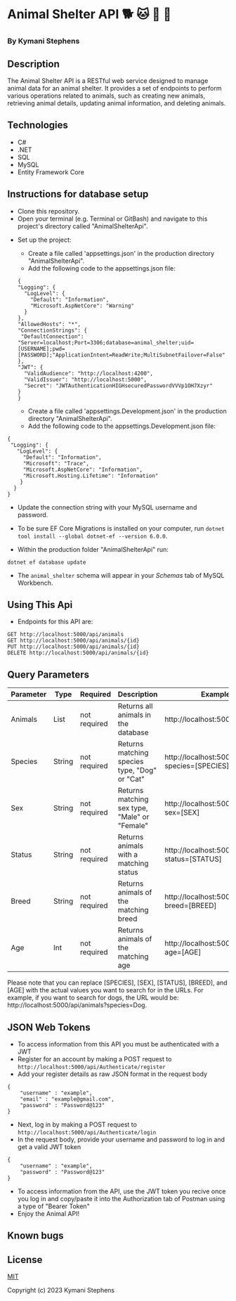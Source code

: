 # Animal Shelter API 🐕 🐱 🐶 🐾

### By Kymani Stephens

## Description

The Animal Shelter API is a RESTful web service designed to manage animal data for an animal shelter. It provides a set of endpoints to perform various operations related to animals, such as creating new animals, retrieving animal details, updating animal information, and deleting animals.

## Technologies

- C#
- .NET
- SQL
- MySQL
- Entity Framework Core

## Instructions for database setup

- Clone this repository.
- Open your terminal (e.g. Terminal or GitBash) and navigate to this project's directory called "AnimalShelterApi".

* Set up the project:

  - Create a file called 'appsettings.json' in the production directory "AnimalShelterApi".
  - Add the following code to the appsettings.json file:

  ```
  {
  "Logging": {
    "LogLevel": {
      "Default": "Information",
      "Microsoft.AspNetCore": "Warning"
    }
  },
  "AllowedHosts": "*",
  "ConnectionStrings": {
   "DefaultConnection": "Server=localhost;Port=3306;database=animal_shelter;uid=[USERNAME];pwd=[PASSWORD];"ApplicationIntent=ReadWrite;MultiSubnetFailover=False"
  },
  "JWT": {
    "ValidAudience": "http://localhost:4200",
    "ValidIssuer": "http://localhost:5000",
    "Secret": "JWTAuthenticationHIGHsecuredPasswordVVVp1OH7Xzyr" 
  }
  }

  ```

  - Create a file called 'appsettings.Development.json' in the production directory "AnimalShelterApi".
  - Add the following code to the appsettings.Development.json file:

```
{
 "Logging": {
   "LogLevel": {
     "Default": "Information",
     "Microsoft": "Trace",
     "Microsoft.AspNetCore": "Information",
     "Microsoft.Hosting.Lifetime": "Information"
    }
  }
}
```

- Update the connection string with your MySQL username and password.

- To be sure EF Core Migrations is installed on your computer, run `dotnet tool install --global dotnet-ef --version 6.0.0`.
- Within the production folder "AnimalShelterApi" run:

```
dotnet ef database update
```

- The `animal_shelter` schema will appear in your _Schemas_ tab of MySQL Workbench.

## Using This Api

- Endpoints for this API are:

```
GET http://localhost:5000/api/animals
GET http://localhost:5000/api/animals/{id}
PUT http://localhost:5000/api/animals/{id}
DELETE http://localhost:5000/api/animals/{id}

```

## Query Parameters

| Parameter | Type   | Required     | Description                                   | Example Url                                         |
| --------- | ------ | ------------ | --------------------------------------------- | --------------------------------------------------- |
| Animals   | List   | not required | Returns all animals in the database           | http://localhost:5000/api/animals                   |
| Species   | String | not required | Returns matching species type, "Dog" or "Cat" | http://localhost:5000/api/animals?species=[SPECIES] |
| Sex       | String | not required | Returns matching sex type, "Male" or "Female" | http://localhost:5000/api/animals?sex=[SEX]         |
| Status    | String | not required | Returns animals with a matching status        | http://localhost:5000/api/animals?status=[STATUS]   |
| Breed     | String | not required | Returns animals of the matching breed         | http://localhost:5000/api/animals?breed=[BREED]     |
| Age       | Int    | not required | Returns animals of the matching age           | http://localhost:5000/api/animals?age=[AGE]         |

Please note that you can replace [SPECIES], [SEX], [STATUS], [BREED], and [AGE] with the actual values you want to search for in the URLs. For example, if you want to search for dogs, the URL would be: http://localhost:5000/api/animals?species=Dog.

## JSON Web Tokens

- To access information from this API you must be authenticated with a JWT
- Register for an account by making a POST request to `http://localhost:5000/api/Authenticate/register`
- Add your register details as raw JSON format in the request body

```
{
    "username" : "example",
    "email" : "example@gmail.com",
    "password" : "Password@123"
}
```

- Next, log in by making a POST request to `http://localhost:5000/api/Authenticate/login`
- In the request body, provide your username and password to log in and get a valid JWT token

```
{
    "username" : "example",
    "password" : "Password@123"
}
```

- To access information from the API, use the JWT token you recive once you log in and copy/paste it into the Authorization tab of Postman using a type of "Bearer Token"
- Enjoy the Animal API!

## Known bugs

## License

[MIT](https://opensource.org/license/mit)

Copyright (c) 2023 Kymani Stephens
